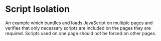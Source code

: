 # Script Isolation

An example which bundles and loads JavaScript on multiple pages and verifies
that only necessary scripts are included on the pages they are required. Scripts
used on one page should not be forced on other pages.
